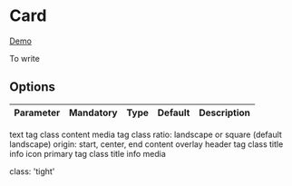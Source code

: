 # Card

<a class="btn-demo" href="http://arthurclemens.github.io/Polythene-Examples/card.html">Demo</a>

To write


## Options

| **Parameter** |  **Mandatory** | **Type** | **Default** | **Description** |
| ------------- | -------------- | -------- | ----------- | --------------- |

text
	tag
	class
	content
media
	tag
	class
	ratio: landscape or square (default landscape)
	origin: start, center, end
	content
	overlay
header
	tag
	class
	title
	info
	icon
primary
	tag
	class
	title
	info
	media

class: 'tight'

